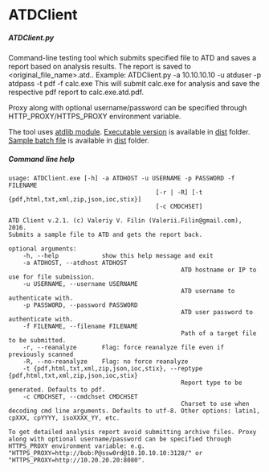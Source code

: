 # ATDClient

##### ATDClient.py
Command-line testing tool which submits specified file to ATD and saves a report based on analysis results.
The report is saved to <original_file_name>.atd.<reportType>.
Example:
ATDClient.py -a 10.10.10.10 -u atduser -p atdpass -t pdf -f calc.exe
This will submit calc.exe for analysis and save the respective pdf report to calc.exe.atd.pdf.

Proxy along with optional username/password can be specified through HTTP_PROXY/HTTPS_PROXY environment variable.

The tool uses [atdlib module](https://github.com/passimens/atdlib).
[Executable version](dist/ATDClient.exe) is available in [dist](dist) folder.
[Sample batch file](dist/atdsubmit.cmd) is available in [dist](dist) folder.

##### Command line help

	usage: ATDClient.exe [-h] -a ATDHOST -u USERNAME -p PASSWORD -f FILENAME
											 [-r | -R] [-t {pdf,html,txt,xml,zip,json,ioc,stix}]
											 [-c CMDCHSET]

	ATD Client v.2.1. (c) Valeriy V. Filin (Valerii.Filin@gmail.com), 2016.
	Submits a sample file to ATD and gets the report back.

	optional arguments:
		-h, --help            show this help message and exit
		-a ATDHOST, --atdhost ATDHOST
													ATD hostname or IP to use for file submission.
		-u USERNAME, --username USERNAME
													ATD username to authenticate with.
		-p PASSWORD, --password PASSWORD
													ATD user password to authenticate with.
		-f FILENAME, --filename FILENAME
													Path of a target file to be submitted.
		-r, --reanalyze       Flag: force reanalyze file even if previously scanned
		-R, --no-reanalyze    Flag: no force reanalyze
		-t {pdf,html,txt,xml,zip,json,ioc,stix}, --reptype {pdf,html,txt,xml,zip,json,ioc,stix}
													Report type to be generated. Defaults to pdf.
		-c CMDCHSET, --cmdchset CMDCHSET
													Charset to use when decoding cmd line arguments. Defaults to utf-8. Other options: latin1, cpXXX, cpYYYY, isoXXXX_YY, etc.

	To get detailed analysis report avoid submitting archive files. Proxy along with optional username/password can be specified through HTTPS_PROXY environment variable: e.g. "HTTPS_PROXY=http://bob:P@ssw0rd@10.10.10.10:3128/" or "HTTPS_PROXY=http://10.20.20.20:8080".
